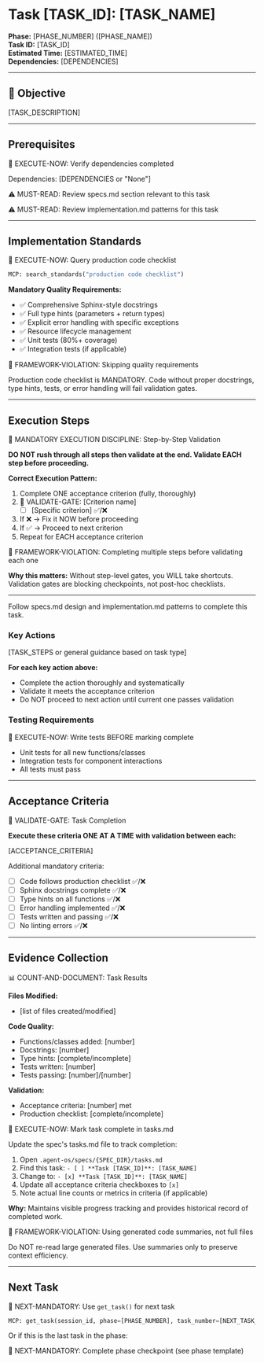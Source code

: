 # Task [TASK_ID]: [TASK_NAME]

**Phase:** [PHASE_NUMBER] ([PHASE_NAME])  
**Task ID:** [TASK_ID]  
**Estimated Time:** [ESTIMATED_TIME]  
**Dependencies:** [DEPENDENCIES]

---

## 🎯 Objective

[TASK_DESCRIPTION]

---

## Prerequisites

🛑 EXECUTE-NOW: Verify dependencies completed

Dependencies: [DEPENDENCIES or "None"]

⚠️ MUST-READ: Review specs.md section relevant to this task

⚠️ MUST-READ: Review implementation.md patterns for this task

---

## Implementation Standards

🛑 EXECUTE-NOW: Query production code checklist

```python
MCP: search_standards("production code checklist")
```

**Mandatory Quality Requirements:**
- ✅ Comprehensive Sphinx-style docstrings
- ✅ Full type hints (parameters + return types)
- ✅ Explicit error handling with specific exceptions
- ✅ Resource lifecycle management
- ✅ Unit tests (80%+ coverage)
- ✅ Integration tests (if applicable)

🚨 FRAMEWORK-VIOLATION: Skipping quality requirements

Production code checklist is MANDATORY. Code without proper docstrings, type hints, tests, or error handling will fail validation gates.

---

## Execution Steps

🛑 MANDATORY EXECUTION DISCIPLINE: Step-by-Step Validation

**DO NOT rush through all steps then validate at the end. Validate EACH step before proceeding.**

**Correct Execution Pattern:**
1. Complete ONE acceptance criterion (fully, thoroughly)
2. 🛑 VALIDATE-GATE: [Criterion name]
   - [ ] [Specific criterion] ✅/❌
3. If ❌ → Fix it NOW before proceeding
4. If ✅ → Proceed to next criterion
5. Repeat for EACH acceptance criterion

🚨 FRAMEWORK-VIOLATION: Completing multiple steps before validating each one

**Why this matters:** Without step-level gates, you WILL take shortcuts. Validation gates are blocking checkpoints, not post-hoc checklists.

---

Follow specs.md design and implementation.md patterns to complete this task.

### Key Actions

[TASK_STEPS or general guidance based on task type]

**For each key action above:**
- Complete the action thoroughly and systematically
- Validate it meets the acceptance criterion
- Do NOT proceed to next action until current one passes validation

### Testing Requirements

🛑 EXECUTE-NOW: Write tests BEFORE marking complete

- Unit tests for all new functions/classes
- Integration tests for component interactions
- All tests must pass

---

## Acceptance Criteria

🛑 VALIDATE-GATE: Task Completion

**Execute these criteria ONE AT A TIME with validation between each:**

[ACCEPTANCE_CRITERIA]

Additional mandatory criteria:
- [ ] Code follows production checklist ✅/❌
- [ ] Sphinx docstrings complete ✅/❌
- [ ] Type hints on all functions ✅/❌
- [ ] Error handling implemented ✅/❌
- [ ] Tests written and passing ✅/❌
- [ ] No linting errors ✅/❌

---

## Evidence Collection

📊 COUNT-AND-DOCUMENT: Task Results

**Files Modified:**
- [list of files created/modified]

**Code Quality:**
- Functions/classes added: [number]
- Docstrings: [number]
- Type hints: [complete/incomplete]
- Tests written: [number]
- Tests passing: [number]/[number]

**Validation:**
- Acceptance criteria: [number] met
- Production checklist: [complete/incomplete]

🛑 EXECUTE-NOW: Mark task complete in tasks.md

Update the spec's tasks.md file to track completion:

1. Open `.agent-os/specs/{SPEC_DIR}/tasks.md`
2. Find this task: `- [ ] **Task [TASK_ID]**: [TASK_NAME]`
3. Change to: `- [x] **Task [TASK_ID]**: [TASK_NAME]`
4. Update all acceptance criteria checkboxes to `[x]`
5. Note actual line counts or metrics in criteria (if applicable)

**Why:** Maintains visible progress tracking and provides historical record of completed work.

🚨 FRAMEWORK-VIOLATION: Using generated code summaries, not full files

Do NOT re-read large generated files. Use summaries only to preserve context efficiency.

---

## Next Task

🎯 NEXT-MANDATORY: Use `get_task()` for next task

```python
MCP: get_task(session_id, phase=[PHASE_NUMBER], task_number=[NEXT_TASK_NUMBER])
```

Or if this is the last task in the phase:

🎯 NEXT-MANDATORY: Complete phase checkpoint (see phase template)

